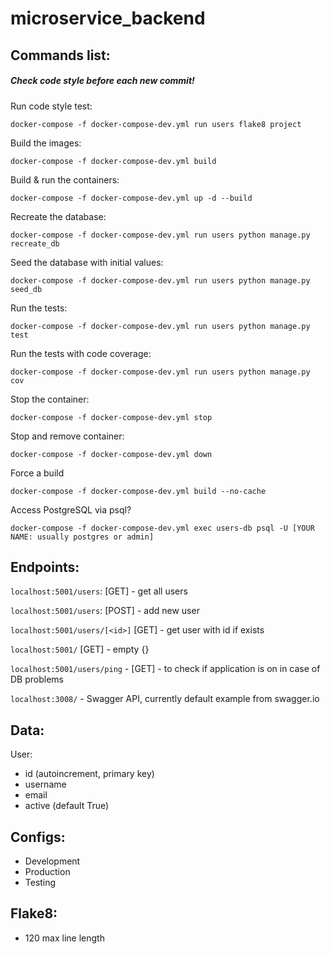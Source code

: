 # microservice_backend

## Commands list:

##### Check code style before each new commit!

Run code style test:

`docker-compose -f docker-compose-dev.yml run users flake8 project`


Build the images:

`docker-compose -f docker-compose-dev.yml build`

Build & run the containers:

`docker-compose -f docker-compose-dev.yml up -d --build`

Recreate the database:

`docker-compose -f docker-compose-dev.yml run users python manage.py recreate_db`

Seed the database with initial values:

`docker-compose -f docker-compose-dev.yml run users python manage.py seed_db`

Run the tests:

`docker-compose -f docker-compose-dev.yml run users python manage.py test`

Run the tests with code coverage:

`docker-compose -f docker-compose-dev.yml run users python manage.py cov`

Stop the container:

`docker-compose -f docker-compose-dev.yml stop`

Stop and remove container:

`docker-compose -f docker-compose-dev.yml down`

Force a build

`docker-compose -f docker-compose-dev.yml build --no-cache`

Access PostgreSQL via psql?

`docker-compose -f docker-compose-dev.yml exec users-db psql -U [YOUR NAME: usually postgres or admin]`

## Endpoints:

`localhost:5001/users`: [GET] - get all users

`localhost:5001/users`: [POST] - add new user

`localhost:5001/users/[<id>]` [GET] - get user with id if exists

`localhost:5001/` [GET] - empty {}

`localhost:5001/users/ping` - [GET] - to check if application is on in case of DB problems

`localhost:3008/` - Swagger API, currently default example from swagger.io

## Data:
User:
* id (autoincrement, primary key)
* username
* email
* active (default True)

## Configs:
* Development
* Production
* Testing

## Flake8:
* 120 max line length
